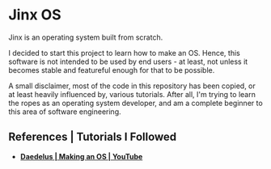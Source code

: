 # Jinx OS
Jinx is an operating system built from scratch.

I decided to start this project to learn how to make an OS. Hence, this software is not intended to be used by end users - at least, not unless it becomes stable and featureful enough for that to be possible.

A small disclaimer, most of the code in this repository has been copied, or at least heavily influenced by, various tutorials. After all, I'm trying to learn the ropes as an operating system developer, and am a complete beginner to this area of software engineering.

## References | Tutorials I Followed

* **[Daedelus | Making an OS | YouTube](https://www.youtube.com/watch?v=MwPjvJ9ulSc)**
